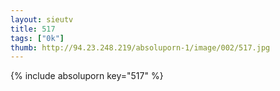 ```yaml
--- 
layout: sieutv
title: 517
tags: ["0k"]
thumb: http://94.23.248.219/absoluporn-1/image/002/517.jpg
---
```

{% include absoluporn key="517" %} 
